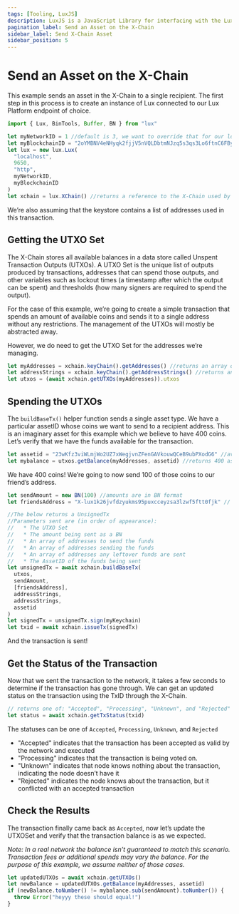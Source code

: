 ```yaml
---
tags: [Tooling, LuxJS]
description: LuxJS is a JavaScript Library for interfacing with the Lux platform. It is built using TypeScript and intended to support both browser and Node.js. The LuxJS library allows one to issue commands to the Lux node APIs.
pagination_label: Send an Asset on the X-Chain
sidebar_label: Send X-Chain Asset
sidebar_position: 5
---
```

# Send an Asset on the X-Chain

This example sends an asset in the X-Chain to a single recipient. The first step
in this process is to create an instance of Lux connected to our Lux
Platform endpoint of choice.

```ts
import { Lux, BinTools, Buffer, BN } from "lux"

let myNetworkID = 1 //default is 3, we want to override that for our local network
let myBlockchainID = "2oYMBNV4eNHyqk2fjjV5nVQLDbtmNJzq5s3qs3Lo6ftnC6FByM" // The X-Chain blockchainID on this network
let lux = new lux.Lux(
  "localhost",
  9650,
  "http",
  myNetworkID,
  myBlockchainID
)
let xchain = lux.XChain() //returns a reference to the X-Chain used by LuxJS
```

We’re also assuming that the keystore contains a list of addresses used in this transaction.

## Getting the UTXO Set

The X-Chain stores all available balances in a data store called Unspent
Transaction Outputs (UTXOs). A UTXO Set is the unique list of outputs produced
by transactions, addresses that can spend those outputs, and other variables
such as lockout times (a timestamp after which the output can be spent) and
thresholds (how many signers are required to spend the output).

For the case of this example, we’re going to create a simple transaction that
spends an amount of available coins and sends it to a single address without any
restrictions. The management of the UTXOs will mostly be abstracted away.

However, we do need to get the UTXO Set for the addresses we’re managing.

```ts
let myAddresses = xchain.keyChain().getAddresses() //returns an array of addresses the KeyChain manages
let addressStrings = xchain.keyChain().getAddressStrings() //returns an array of addresses the KeyChain manages as strings
let utxos = (await xchain.getUTXOs(myAddresses)).utxos
```

## Spending the UTXOs

The `buildBaseTx()` helper function sends a single asset type. We have a
particular assetID whose coins we want to send to a recipient address. This is
an imaginary asset for this example which we believe to have 400 coins. Let’s
verify that we have the funds available for the transaction.

```ts
let assetid = "23wKfz3viWLmjWo2UZ7xWegjvnZFenGAVkouwQCeB9ubPXodG6" //avaSerialized string
let mybalance = utxos.getBalance(myAddresses, assetid) //returns 400 as a BN
```

We have 400 coins! We’re going to now send 100 of those coins to our friend’s address.

```ts
let sendAmount = new BN(100) //amounts are in BN format
let friendsAddress = "X-lux1k26jvfdzyukms95puxcceyzsa3lzwf5ftt0fjk" // address format is Bech32

//The below returns a UnsignedTx
//Parameters sent are (in order of appearance):
//   * The UTXO Set
//   * The amount being sent as a BN
//   * An array of addresses to send the funds
//   * An array of addresses sending the funds
//   * An array of addresses any leftover funds are sent
//   * The AssetID of the funds being sent
let unsignedTx = await xchain.buildBaseTx(
  utxos,
  sendAmount,
  [friendsAddress],
  addressStrings,
  addressStrings,
  assetid
)
let signedTx = unsignedTx.sign(myKeychain)
let txid = await xchain.issueTx(signedTx)
```

And the transaction is sent!

## Get the Status of the Transaction

Now that we sent the transaction to the network, it takes a few seconds to
determine if the transaction has gone through. We can get an updated status on
the transaction using the TxID through the X-Chain.

```ts
// returns one of: "Accepted", "Processing", "Unknown", and "Rejected"
let status = await xchain.getTxStatus(txid)
```

The statuses can be one of `Accepted`, `Processing`, `Unknown`, and `Rejected`

- "Accepted" indicates that the transaction has been accepted as valid by the network and executed
- "Processing" indicates that the transaction is being voted on.
- "Unknown" indicates that node knows nothing about the transaction, indicating
  the node doesn’t have it
- "Rejected" indicates the node knows about the transaction, but it conflicted with an accepted transaction

## Check the Results

The transaction finally came back as `Accepted`, now let’s update the UTXOSet
and verify that the transaction balance is as we expected.

_Note: In a real network the balance isn’t guaranteed to match this scenario.
Transaction fees or additional spends may vary the balance. For the purpose of
this example, we assume neither of those cases._

```ts
let updatedUTXOs = await xchain.getUTXOs()
let newBalance = updatedUTXOs.getBalance(myAddresses, assetid)
if (newBalance.toNumber() != mybalance.sub(sendAmount).toNumber()) {
  throw Error("heyyy these should equal!")
}
```
